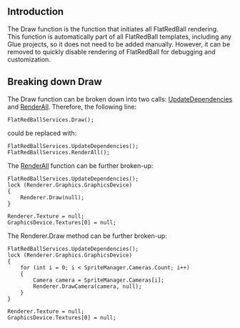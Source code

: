 ## Introduction

The Draw function is the function that initiates all FlatRedBall rendering. This function is automatically part of all FlatRedBall templates, including any Glue projects, so it does not need to be added manually. However, it can be removed to quickly disable rendering of FlatRedBall for debugging and customization.

## Breaking down Draw

The Draw function can be broken down into two calls: [UpdateDependencies](/frb/docs/index.php?title=FlatRedBall.FlatRedBallServices.UpdateDependencies&action=edit&redlink=1.md "FlatRedBall.FlatRedBallServices.UpdateDependencies (page does not exist)") and [RenderAll](/documentation/api/flatredball/flatredball-flatredballservices/flatredball-flatredballservices-renderall.md "FlatRedBall.FlatRedBallServices.RenderAll"). Therefore, the following line:

    FlatRedBallServices.Draw();

could be replaced with:

    FlatRedBallServices.UpdateDependencies();
    FlatRedBallServices.RenderAll();

The [RenderAll](/documentation/api/flatredball/flatredball-flatredballservices/flatredball-flatredballservices-renderall.md "FlatRedBall.FlatRedBallServices.RenderAll") function can be further broken-up:

    FlatRedBallServices.UpdateDependencies();
    lock (Renderer.Graphics.GraphicsDevice)
    {
        Renderer.Draw(null);
    }

    Renderer.Texture = null;
    GraphicsDevice.Textures[0] = null;

The Renderer.Draw method can be further broken-up:

    FlatRedBallServices.UpdateDependencies();
    lock (Renderer.Graphics.GraphicsDevice)
    {
        for (int i = 0; i < SpriteManager.Cameras.Count; i++)
        {
            Camera camera = SpriteManager.Cameras[i];
            Renderer.DrawCamera(camera, null);
        }
    }

    Renderer.Texture = null;
    GraphicsDevice.Textures[0] = null;

 
